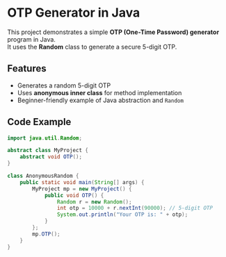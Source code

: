 # OTP Generator in Java

This project demonstrates a simple **OTP (One-Time Password) generator** program in Java.  
It uses the **Random** class to generate a secure 5-digit OTP.

##  Features
- Generates a random 5-digit OTP
- Uses **anonymous inner class** for method implementation
- Beginner-friendly example of Java abstraction and `Random`

##  Code Example
```java
import java.util.Random;

abstract class MyProject {
    abstract void OTP();
}

class AnonymousRandom {
    public static void main(String[] args) {
        MyProject mp = new MyProject() {
            public void OTP() {
                Random r = new Random();
                int otp = 10000 + r.nextInt(90000); // 5-digit OTP 
                System.out.println("Your OTP is: " + otp);
            }
        };
        mp.OTP();
    }
}
